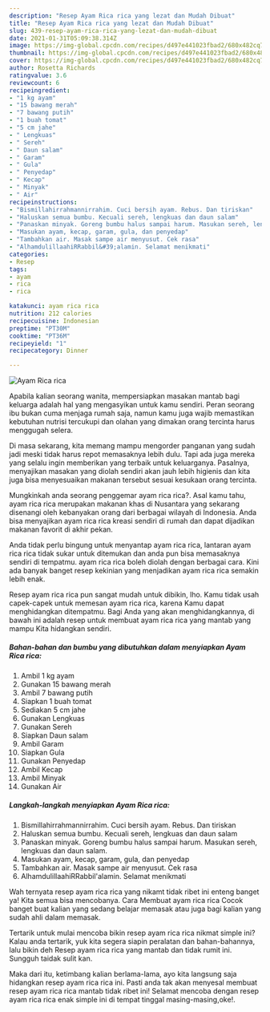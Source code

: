 ```yaml
---
description: "Resep Ayam Rica rica yang lezat dan Mudah Dibuat"
title: "Resep Ayam Rica rica yang lezat dan Mudah Dibuat"
slug: 439-resep-ayam-rica-rica-yang-lezat-dan-mudah-dibuat
date: 2021-01-31T05:09:38.314Z
image: https://img-global.cpcdn.com/recipes/d497e441023fbad2/680x482cq70/ayam-rica-rica-foto-resep-utama.jpg
thumbnail: https://img-global.cpcdn.com/recipes/d497e441023fbad2/680x482cq70/ayam-rica-rica-foto-resep-utama.jpg
cover: https://img-global.cpcdn.com/recipes/d497e441023fbad2/680x482cq70/ayam-rica-rica-foto-resep-utama.jpg
author: Rosetta Richards
ratingvalue: 3.6
reviewcount: 6
recipeingredient:
- "1 kg ayam"
- "15 bawang merah"
- "7 bawang putih"
- "1 buah tomat"
- "5 cm jahe"
- " Lengkuas"
- " Sereh"
- " Daun salam"
- " Garam"
- " Gula"
- " Penyedap"
- " Kecap"
- " Minyak"
- " Air"
recipeinstructions:
- "Bismillahirrahmannirrahim. Cuci bersih ayam. Rebus. Dan tiriskan"
- "Haluskan semua bumbu. Kecuali sereh, lengkuas dan daun salam"
- "Panaskan minyak. Goreng bumbu halus sampai harum. Masukan sereh, lengkuas dan daun salam."
- "Masukan ayam, kecap, garam, gula, dan penyedap"
- "Tambahkan air. Masak sampe air menyusut. Cek rasa"
- "AlhamdulillaahiRRabbil&#39;alamin. Selamat menikmati"
categories:
- Resep
tags:
- ayam
- rica
- rica

katakunci: ayam rica rica 
nutrition: 212 calories
recipecuisine: Indonesian
preptime: "PT30M"
cooktime: "PT36M"
recipeyield: "1"
recipecategory: Dinner

---
```



![Ayam Rica rica](https://img-global.cpcdn.com/recipes/d497e441023fbad2/680x482cq70/ayam-rica-rica-foto-resep-utama.jpg)

Apabila kalian seorang wanita, mempersiapkan masakan mantab bagi keluarga adalah hal yang mengasyikan untuk kamu sendiri. Peran seorang ibu bukan cuma menjaga rumah saja, namun kamu juga wajib memastikan kebutuhan nutrisi tercukupi dan olahan yang dimakan orang tercinta harus menggugah selera.

Di masa  sekarang, kita memang mampu mengorder panganan yang sudah jadi meski tidak harus repot memasaknya lebih dulu. Tapi ada juga mereka yang selalu ingin memberikan yang terbaik untuk keluarganya. Pasalnya, menyajikan masakan yang diolah sendiri akan jauh lebih higienis dan kita juga bisa menyesuaikan makanan tersebut sesuai kesukaan orang tercinta. 



Mungkinkah anda seorang penggemar ayam rica rica?. Asal kamu tahu, ayam rica rica merupakan makanan khas di Nusantara yang sekarang disenangi oleh kebanyakan orang dari berbagai wilayah di Indonesia. Anda bisa menyajikan ayam rica rica kreasi sendiri di rumah dan dapat dijadikan makanan favorit di akhir pekan.

Anda tidak perlu bingung untuk menyantap ayam rica rica, lantaran ayam rica rica tidak sukar untuk ditemukan dan anda pun bisa memasaknya sendiri di tempatmu. ayam rica rica boleh diolah dengan berbagai cara. Kini ada banyak banget resep kekinian yang menjadikan ayam rica rica semakin lebih enak.

Resep ayam rica rica pun sangat mudah untuk dibikin, lho. Kamu tidak usah capek-capek untuk memesan ayam rica rica, karena Kamu dapat menghidangkan ditempatmu. Bagi Anda yang akan menghidangkannya, di bawah ini adalah resep untuk membuat ayam rica rica yang mantab yang mampu Kita hidangkan sendiri.

<!--inarticleads1-->

##### Bahan-bahan dan bumbu yang dibutuhkan dalam menyiapkan Ayam Rica rica:

1. Ambil 1 kg ayam
1. Gunakan 15 bawang merah
1. Ambil 7 bawang putih
1. Siapkan 1 buah tomat
1. Sediakan 5 cm jahe
1. Gunakan  Lengkuas
1. Gunakan  Sereh
1. Siapkan  Daun salam
1. Ambil  Garam
1. Siapkan  Gula
1. Gunakan  Penyedap
1. Ambil  Kecap
1. Ambil  Minyak
1. Gunakan  Air




<!--inarticleads2-->

##### Langkah-langkah menyiapkan Ayam Rica rica:

1. Bismillahirrahmannirrahim. Cuci bersih ayam. Rebus. Dan tiriskan
1. Haluskan semua bumbu. Kecuali sereh, lengkuas dan daun salam
1. Panaskan minyak. Goreng bumbu halus sampai harum. Masukan sereh, lengkuas dan daun salam.
1. Masukan ayam, kecap, garam, gula, dan penyedap
1. Tambahkan air. Masak sampe air menyusut. Cek rasa
1. AlhamdulillaahiRRabbil&#39;alamin. Selamat menikmati




Wah ternyata resep ayam rica rica yang nikamt tidak ribet ini enteng banget ya! Kita semua bisa mencobanya. Cara Membuat ayam rica rica Cocok banget buat kalian yang sedang belajar memasak atau juga bagi kalian yang sudah ahli dalam memasak.

Tertarik untuk mulai mencoba bikin resep ayam rica rica nikmat simple ini? Kalau anda tertarik, yuk kita segera siapin peralatan dan bahan-bahannya, lalu bikin deh Resep ayam rica rica yang mantab dan tidak rumit ini. Sungguh taidak sulit kan. 

Maka dari itu, ketimbang kalian berlama-lama, ayo kita langsung saja hidangkan resep ayam rica rica ini. Pasti anda tak akan menyesal membuat resep ayam rica rica mantab tidak ribet ini! Selamat mencoba dengan resep ayam rica rica enak simple ini di tempat tinggal masing-masing,oke!.

